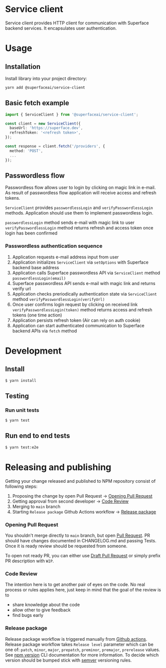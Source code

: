 # Service client

Service client provides HTTP client for communication with Superface backend services. It encapsulates user authentication.

# Usage

## Installation

Install library into your project directory:

```bash
yarn add @superfaceai/service-client
```

## Basic fetch example

```ts
import { ServiceClient } from '@superfaceai/service-client';

const client = new ServiceClient({
  baseUrl: 'https://superface.dev',
  refreshToken: '<refresh token>',
});

const response = client.fetch('/providers', {
  method: 'POST',
  ...
});
```

## Passwordless flow

Passwordless flow allows user to login by clicking on magic link in e-mail. As result of passwordless flow application will receive access and refresh tokens.

`ServiceClient` provides `passwordlessLogin` and `verifyPasswordlessLogin` methods. Application should use them to implement passwordless login.

`passwordlessLogin` method sends e-mail with magic link to user
`verifyPasswordlessLogin` method returns refresh and access token once login has been confirmed

### Passwordless authentication sequence

1. Application requests e-mail address input from user
2. Application initializes `ServiceClient` via `setOptions` with Superface backend base address
3. Application calls Superface passwordless API via `ServiceClient` method `passwordlessLogin(email)`
4. Superface passwordless API sends e-mail with magic link and returns verify url
5. Application checks preriodically authentication state via `ServiceClient` method `verifyPasswordlessLogin(verifyUrl)`
6. Once user confirms login request by clicking on received link `verifyPasswordlessLogin(token)` method returns access and refresh tokens (one time action)
7. Application persists refresh token (Air can rely on auth cookie)
8. Application can start authenticated communication to Superface backend APIs via `fetch` method

# Development

## Install

```bash
$ yarn install
```

## Testing

### Run unit tests

```bash
$ yarn test
```

## Run end to end tests

```bash
$ yarn test:e2e
```

# Releasing and publishing

Getting your change released and published to NPM repository consist of following steps:

1. Proposing the change by open Pull Request -> [Opening Pull Request](#opening-pull-request)
2. Getting approval from second developer -> [Code Review](#code-review)
3. Merging to `main` branch
4. Starting `Release package` Github Actions workflow -> [Release package](#release-package)

### Opening Pull Request

You shouldn't merge directly to `main` branch, but open [Pull Request](https://github.com/superfaceai/service-client/compare). PR should have changes documented in CHANGELOG.md and passing Tests. Once it is ready review should be requested from someone.

To open not ready PR, you can either use [Draft Pull Request](https://docs.github.com/en/github/collaborating-with-issues-and-pull-requests/about-pull-requests#draft-pull-requests) or simply prefix PR description with `WIP`.

### Code Review

The intention here is to get another pair of eyes on the code. No real process or rules applies here, just keep in mind that the goal of the review is to

- share knowledge about the code
- allow other to give feedback
- find bugs early

### Release package

Release package workflow is triggered manually from [Github actions](https://github.com/superfaceai/service-client/actions). Release package workflow takes `Release level` parameter which can be one of: `patch`, `minor`, `major`, `prepatch`, `preminor`, `premajor`, `prerelease` values. See [npm version](https://docs.npmjs.com/cli/v7/commands/npm-version) CLI documentation for more information. To decide which version should be bumped stick with [semver](https://semver.org/) versioning rules.
